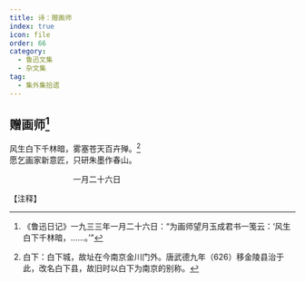 ```yaml
---
title: 诗：赠画师
index: true
icon: file
order: 66
category:
  - 鲁迅文集
  - 杂文集
tag:  
  - 集外集拾遗
---
```


## 赠画师[^①]

风生白下千林暗，雾塞苍天百卉殚。[^②]  
愿乞画家新意匠，只研朱墨作春山。

　　　　　　　　一月二十六日

【注释】

[^①]:《鲁迅日记》一九三三年一月二十六日：“为画师望月玉成君书一笺云：‘风生白下千林暗，……。’”

[^②]:白下：白下城，故址在今南京金川门外。唐武德九年（626）移金陵县治于此，改名白下县，故旧时以白下为南京的别称。
